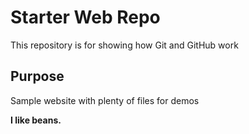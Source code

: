 # Starter Web Repo

This repository is for showing how Git and GitHub work

## Purpose

Sample website with plenty of files for demos

__I like beans.__